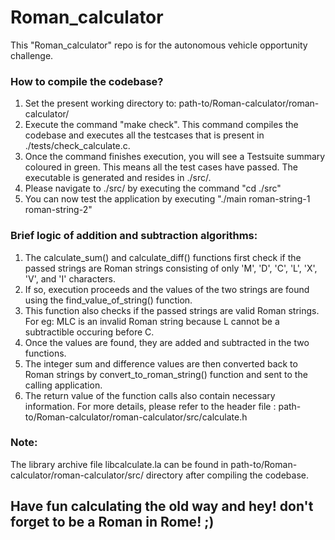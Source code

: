 # Roman_calculator
This "Roman_calculator" repo is for the autonomous vehicle opportunity challenge.

### How to compile the codebase?
1. Set the present working directory to: path-to/Roman-calculator/roman-calculator/
2. Execute the command "make check". This command compiles the codebase and executes all the testcases that is present in ./tests/check_calculate.c.
3. Once the command finishes execution, you will see a Testsuite summary coloured in green. This means all the test cases have passed. The executable is generated and resides in ./src/.
4. Please navigate to ./src/ by executing the command "cd ./src"
5. You can now test the application by executing "./main roman-string-1 roman-string-2"

### Brief logic of addition and subtraction algorithms:
1. The calculate_sum() and calculate_diff() functions first check if the passed strings are Roman strings consisting of only 'M', 'D', 'C', 'L', 'X', 'V', and 'I' characters.
2. If so, execution proceeds and the values of the two strings are found using the find_value_of_string() function.
3. This function also checks if the passed strings are valid Roman strings. For eg: MLC is an invalid Roman string because L cannot be a subtractible occuring before C.
4. Once the values are found, they are added and subtracted in the two functions.
5. The integer sum and difference values are then converted back to Roman strings by convert_to_roman_string() function and sent to the calling application.
6. The return value of the function calls also contain necessary information. For more details, please refer to the header file : path-to/Roman-calculator/roman-calculator/src/calculate.h

### Note:

The library archive file libcalculate.la can be found in path-to/Roman-calculator/roman-calculator/src/ directory after compiling the codebase.


## Have fun calculating the old way and hey! don't forget to be a Roman in Rome! ;)
